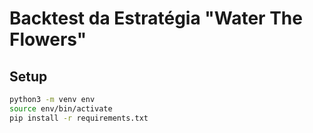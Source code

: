 # Backtest da Estratégia "Water The Flowers" 

## Setup

```bash
python3 -m venv env
source env/bin/activate
pip install -r requirements.txt
```